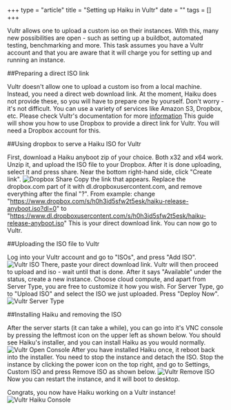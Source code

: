 +++
type = "article"
title = "Setting up Haiku in Vultr"
date = ""
tags = []
+++

Vultr allows one to upload a custom iso on their instances.
With this, many new possibilities are open - such as setting up a buildbot, automated testing, benchmarking and more.
This task assumes you have a Vultr account and that you are aware that it will charge you for setting up and running an instance. 

##Preparing a direct ISO link

Vultr doesn't allow one to upload a custom iso from a local machine. Instead, you need a direct web download link. At the moment, Haiku does not provide these, so you will have to prepare one by yourself. Don't worry - it's not difficult. You can use a variety of services like Amazon S3, Dropbox, etc. Please check Vultr's documentation for more [information]("https://www.vultr.com/docs/requirements-for-uploading-an-os-iso-to-vultr#Where_can_I_upload_my_ISO")
This guide will show you how to use Dropbox to provide a direct link for Vultr. You will need a Dropbox account for this. 

##Using dropbox to serve a Haiku ISO for Vultr

First, download a Haiku anyboot zip of your choice. Both x32 and x64 work. Unzip it, and upload the ISO file to your Dropbox. After it is done uploading, select it and press share. Near the bottom right-hand side, click "Create link".
![Dropbox Share](/files/guides/virtualizing/vultr/dropbox-share.png)
Copy the link that appears. Replace the dropbox.com part of it with dl.dropboxusercontent.com, and remove everything after the final "?".
From example: change "https://www.dropbox.com/s/h0h3id5sfw2t5esk/haiku-release-anyboot.iso?dl=0" to "https://www.dl.dropboxusercontent.com/s/h0h3id5sfw2t5esk/haiku-release-anyboot.iso"
This is your direct download link. You can now go to Vultr.

##Uploading the ISO file to Vultr

Log into your Vultr account and go to "ISOs", and press "Add ISO".
![Vultr ISO](/files/guides/virtualizing/vultr/vultr-iso.png)
There, paste your direct download link. Vultr will then proceed to upload and iso - wait until that is done.
After it says "Available" under the status, create a new instance. Choose cloud compute, and apart from Server Type, you are free to customize it how you wish.
For Server Type, go to "Upload ISO" and select the ISO we just uploaded. Press "Deploy Now".
![Vultr Server Type](/files/guides/virtualizing/vultr/vultr-server-type.png)

##Installing Haiku and removing the ISO

After the server starts (it can take a while), you can go into it's VNC console by pressing the leftmost icon on the upper left as shown below. You should see Haiku's installer, and you can install Haiku as you would normally.
![Vultr Open Console](/files/guides/virtualizing/vultr/vultr-open-console.png)
After you have installed Haiku once, it reboot back into the installer. You need to stop the instance and detach the ISO. Stop the instance by clicking the power icon on the top right, and go to Settings, Custom ISO and press Remove ISO as shown below.
![Vultr Remove ISO](files/guides/virtualizing/vultr/vultr-open-console.png)
Now you can restart the instance, and it will boot to desktop.

Congrats, you now have Haiku working on a Vultr instance!
![Vultr Haiku Console](files/guides/virtualizing/vultr/vultr-haiku-console.png)